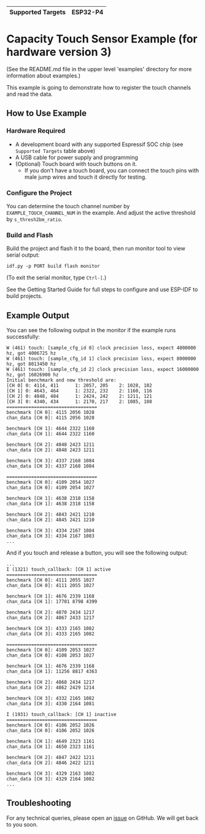 | Supported Targets | ESP32-P4 |
| ----------------- | -------- |

# Capacity Touch Sensor Example (for hardware version 3)

(See the README.md file in the upper level 'examples' directory for more information about examples.)

This example is going to demonstrate how to register the touch channels and read the data.

## How to Use Example

### Hardware Required

* A development board with any supported Espressif SOC chip (see `Supported Targets` table above)
* A USB cable for power supply and programming
* (Optional) Touch board with touch buttons on it.
    - If you don't have a touch board, you can connect the touch pins with male jump wires and touch it directly for testing.

### Configure the Project

You can determine the touch channel number by ``EXAMPLE_TOUCH_CHANNEL_NUM`` in the example. And adjust the active threshold by ``s_thresh2bm_ratio``.

### Build and Flash

Build the project and flash it to the board, then run monitor tool to view serial output:

```
idf.py -p PORT build flash monitor
```

(To exit the serial monitor, type ``Ctrl-]``.)

See the Getting Started Guide for full steps to configure and use ESP-IDF to build projects.

## Example Output

You can see the following output in the monitor if the example runs successfully:

```
W (461) touch: [sample_cfg_id 0] clock precision loss, expect 4000000 hz, got 4006725 hz
W (461) touch: [sample_cfg_id 1] clock precision loss, expect 8000000 hz, got 8013450 hz
W (461) touch: [sample_cfg_id 2] clock precision loss, expect 16000000 hz, got 16026900 hz
Initial benchmark and new threshold are:
[CH 0] 0: 4114, 411      1: 2057, 205    2: 1028, 102
[CH 1] 0: 4643, 464      1: 2322, 232    2: 1160, 116
[CH 2] 0: 4848, 484      1: 2424, 242    2: 1211, 121
[CH 3] 0: 4340, 434      1: 2170, 217    2: 1085, 108
=================================
benchmark [CH 0]: 4115 2056 1028
chan_data [CH 0]: 4115 2056 1028

benchmark [CH 1]: 4644 2322 1160
chan_data [CH 1]: 4644 2322 1160

benchmark [CH 2]: 4848 2423 1211
chan_data [CH 2]: 4848 2423 1211

benchmark [CH 3]: 4337 2168 1084
chan_data [CH 3]: 4337 2168 1084

=================================
benchmark [CH 0]: 4109 2054 1027
chan_data [CH 0]: 4109 2054 1027

benchmark [CH 1]: 4638 2318 1158
chan_data [CH 1]: 4638 2318 1158

benchmark [CH 2]: 4843 2421 1210
chan_data [CH 2]: 4845 2421 1210

benchmark [CH 3]: 4334 2167 1084
chan_data [CH 3]: 4334 2167 1083
...
```

And if you touch and release a button, you will see the following output:

```
...
I (1321) touch_callback: [CH 1] active
=================================
benchmark [CH 0]: 4111 2055 1027
chan_data [CH 0]: 4111 2055 1027

benchmark [CH 1]: 4676 2339 1168
chan_data [CH 1]: 17701 8798 4399

benchmark [CH 2]: 4870 2434 1217
chan_data [CH 2]: 4867 2433 1217

benchmark [CH 3]: 4333 2165 1082
chan_data [CH 3]: 4333 2165 1082

=================================
benchmark [CH 0]: 4109 2053 1027
chan_data [CH 0]: 4108 2053 1027

benchmark [CH 1]: 4676 2339 1168
chan_data [CH 1]: 11256 8817 4363

benchmark [CH 2]: 4868 2434 1217
chan_data [CH 2]: 4862 2429 1214

benchmark [CH 3]: 4332 2165 1082
chan_data [CH 3]: 4330 2164 1081

I (1931) touch_callback: [CH 1] inactive
=================================
benchmark [CH 0]: 4106 2052 1026
chan_data [CH 0]: 4106 2052 1026

benchmark [CH 1]: 4649 2323 1161
chan_data [CH 1]: 4650 2323 1161

benchmark [CH 2]: 4847 2422 1211
chan_data [CH 2]: 4846 2422 1211

benchmark [CH 3]: 4329 2163 1082
chan_data [CH 3]: 4329 2164 1082
...
```

## Troubleshooting

For any technical queries, please open an [issue](https://github.com/espressif/esp-idf/issues) on GitHub. We will get back to you soon.
